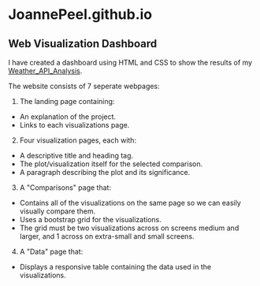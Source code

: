 # JoannePeel.github.io
## Web Visualization Dashboard
I have created a dashboard using HTML and CSS to show the results of my [Weather_API_Analysis](https://github.com/JoannePeel/Weather_API_Analysis).

The website consists of 7 seperate webpages:
1. The landing page containing:
* An explanation of the project.
* Links to each visualizations page.

2. Four visualization pages, each with:
* A descriptive title and heading tag.
* The plot/visualization itself for the selected comparison.
* A paragraph describing the plot and its significance.

3. A "Comparisons" page that:
* Contains all of the visualizations on the same page so we can easily visually compare them.
* Uses a bootstrap grid for the visualizations.
* The grid must be two visualizations across on screens medium and larger, and 1 across on extra-small and small screens.

4. A "Data" page that:
* Displays a responsive table containing the data used in the visualizations.
